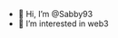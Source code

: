- 👋 Hi, I’m @Sabby93
- 👀 I’m interested in web3

<!---
Sabby93/Sabby93 is a ✨ special ✨ repository because its `README.md` (this file) appears on your GitHub profile.
You can click the Preview link to take a look at your changes.
--->
